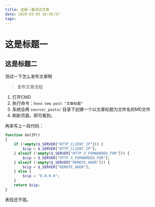 ```yaml
---
title: 这是一篇测试文章
date: 2020-03-03 16:56:57
tags:
---
```

# 这是标题一
## 这是标题二

测试一下怎么发布文章啊

> 发布文章流程
1. 打开CMD
2. 执行命令：`hexo new post "文章标题"`
3. 系统会再 `source/_posts/` 目录下创建一个以文章标题为文件名的MD文件
4. 刷新页面，即可看到。

再来写上一段代码：
```php
function GetIP()
{
    if (!empty($_SERVER["HTTP_CLIENT_IP"])) {
        $cip = $_SERVER["HTTP_CLIENT_IP"];
    } elseif (!empty($_SERVER["HTTP_X_FORWARDED_FOR"])) {
        $cip = $_SERVER["HTTP_X_FORWARDED_FOR"];
    } elseif (!empty($_SERVER["REMOTE_ADDR"])) {
        $cip = $_SERVER["REMOTE_ADDR"];
    } else {
        $cip = "0.0.0.0";
    }
    return $cip;
}
```
表现还不错。